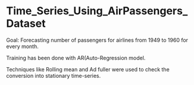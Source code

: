 # Time_Series_Using_AirPassengers_Dataset 

Goal: Forecasting number of passengers for airlines from 1949 to 1960 for every month.


Training has been done with AR(Auto-Regression model.

Techniques like Rolling mean and Ad fuller were used to check the conversion into stationary time-series.
